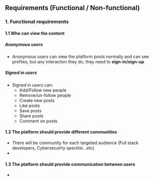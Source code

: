 ## Requirements (Functional / Non-functional)

### 1. Functional requirements
#### 1.1 Who can view the content

##### Anonymous users
- Anonymous users can view the platform posts normally and can see profiles, but any interaction they do, they need to **sign-in/sign-up**

##### Signed in users
- Signed in users can:
  - Add/Follow new people
  - Remove/un-follow people
  - Create new posts
  - Like posts
  - Save posts
  - Share posts
  - Comment on posts


#### 1.2 The platform should provide different communities
- There will be community for each targeted audience (Full stack developers, Cybersecuirty specilist...etc)
- 

#### 1.3 The platform should provide communication between users
- 